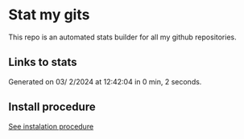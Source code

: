 # Stat my gits

This repo is an automated stats builder for all my github repositories.

## Links to stats


Generated on 03/ 2/2024 at 12:42:04 in 0 min, 2 seconds.

## Install procedure

[See instalation procedure](./src/install.md)
